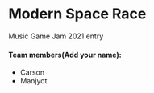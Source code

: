 # Modern Space Race

Music Game Jam 2021 entry

#### Team members(Add your name):
- Carson
- Manjyot
